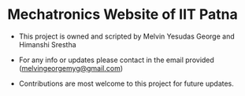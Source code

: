 # Mechatronics Website of IIT Patna

- This project is owned and scripted by Melvin Yesudas George and Himanshi Srestha

- For any info or updates please contact in the email provided (melvingeorgemyg@gmail.com)

- Contributions are most welcome to this project for future updates.